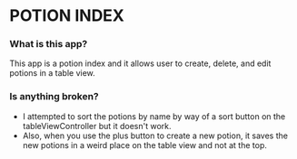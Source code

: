 # POTION INDEX
### What is this app?
This app is a potion index and it allows user to create, delete, and edit potions in a table view.
### Is anything broken?
- I attempted to sort the potions by name by way of a sort button on the tableViewController but it doesn't work.
- Also, when you use the plus button to create a new potion, it saves the new potions in a weird place on the table view and not at the top.
